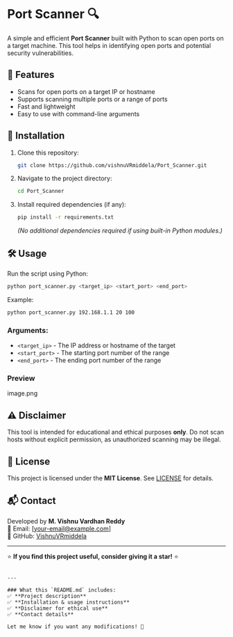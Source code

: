 # Port Scanner 🔍

A simple and efficient **Port Scanner** built with Python to scan open ports on a target machine. This tool helps in identifying open ports and potential security vulnerabilities.

## 📌 Features
- Scans for open ports on a target IP or hostname
- Supports scanning multiple ports or a range of ports
- Fast and lightweight
- Easy to use with command-line arguments

## 🚀 Installation
1. Clone this repository:
   ```bash
   git clone https://github.com/vishnuVRmiddela/Port_Scanner.git
   ```
2. Navigate to the project directory:
   ```bash
   cd Port_Scanner
   ```
3. Install required dependencies (if any):
   ```bash
   pip install -r requirements.txt
   ```
   *(No additional dependencies required if using built-in Python modules.)*

## 🛠️ Usage
Run the script using Python:

```bash
python port_scanner.py <target_ip> <start_port> <end_port>
```
Example:
```bash
python port_scanner.py 192.168.1.1 20 100
```

### Arguments:
- `<target_ip>` - The IP address or hostname of the target
- `<start_port>` - The starting port number of the range
- `<end_port>` - The ending port number of the range

### Preview
image.png


## ⚠️ Disclaimer
This tool is intended for educational and ethical purposes **only**. Do not scan hosts without explicit permission, as unauthorized scanning may be illegal.

## 📜 License
This project is licensed under the **MIT License**. See [LICENSE](LICENSE) for details.

## 📬 Contact
Developed by **M. Vishnu Vardhan Reddy**  
📧 Email: [your-email@example.com]  
🔗 GitHub: [VishnuVRmiddela](https://github.com/vishnuVRmiddela)  

---

⭐ **If you find this project useful, consider giving it a star!** ⭐
```

---

### What this `README.md` includes:
✅ **Project description**  
✅ **Installation & usage instructions**  
✅ **Disclaimer for ethical use**  
✅ **Contact details**  

Let me know if you want any modifications! 🚀
